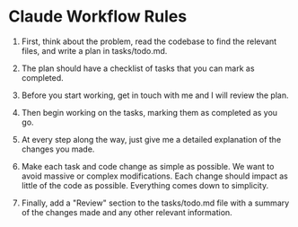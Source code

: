 # Claude Workflow Rules

1. First, think about the problem, read the codebase to find the relevant files, and write a plan in tasks/todo.md.

2. The plan should have a checklist of tasks that you can mark as completed.

3. Before you start working, get in touch with me and I will review the plan.

4. Then begin working on the tasks, marking them as completed as you go.

5. At every step along the way, just give me a detailed explanation of the changes you made.

6. Make each task and code change as simple as possible. We want to avoid massive or complex modifications. Each change should impact as little of the code as possible. Everything comes down to simplicity.

7. Finally, add a "Review" section to the tasks/todo.md file with a summary of the changes made and any other relevant information.
